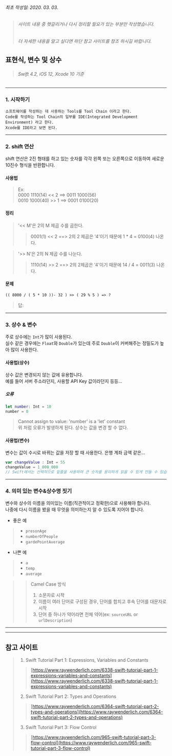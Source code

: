###### 최초 작성일: 2020. 03. 03.

> ###### 사이트 내용 중 헷갈리거나 다시 정리할 필요가 있는 부분만 작성했습니다.
> ###### 더 자세한 내용을 알고 싶다면 하단 참고 사이트를 참조 하시길 바랍니다.

## 표현식, 변수 및 상수
> ###### Swift 4.2, iOS 12, Xcode 10 기준

***
### 1. 시작하기
```
소프트웨어를 작성하는 데 사용하는 Tools를 Tool Chain 이라고 한다.
Code를 작성하는 Tool Chain의 일부를 IDE(Integrated Development Environment) 라고 한다.
Xcode를 IDE라고 보면 된다.
```

***
### 2. shift 연산
shift 연산은 2진 형태를 하고 있는 숫자를 각각 왼쪽 또는 오른쪽으로 이동하여 새로운 10진수 형식을 반환합니다.

#### 사용법
> Ex:   
> 0000 1110(14) << 2 ==> 0011 1000(56)   
> 0010 1000(40) >> 1 ==> 0001 0100(20)

#### 정리
> '<< M'은 2의 M 제곱 수를 곱한다.
>> 0001(1) << 2 ==> 2의 2 제곱은 '4'이기 때문에 1 * 4 = 0100(4) 나온다.

> '>> N'은 2의 N 제곱 수를 나눈다.
>> 1110(14) >> 2 ==> 2의 2제곱은 '4'이기 때문에 14 / 4 = 0011(3) 나온다.

#### 문제
```
(( 8000 / ( 5 * 10 ))- 32 ) >> ( 29 % 5 ) => ?
```
> 답: 


***
### 3. 상수 & 변수
주로 상수에는 ```Int```가 많이 사용된다.   
실수 같은 경우에는 ```Float```와 ```Double```가 있는데 주로 ```Double```이 커버해주는 정밀도가 높아 많이 사용한다.

#### 사용법(상수)
상수 값은 변경되지 않는 값에 유용합니다.   
예를 들어 서버 주소라던지, 사용할 API Key 값이라던지 등등...

##### 오류
``` Swift
let number: Int = 10
number = 0
```
> Cannot assign to value: 'number' is a 'let' constant   
> 위 처럼 오류가 발생하게 된다. 상수는 값을 변경 할 수 없다.

#### 사용법(변수)
변수는 값이 수시로 바뀌는 값을 저장 할 때 사용한다.
은행 계좌 금액 같은...

``` Swift
var changeValue : Int = 55
changeValue = 1_000_000
// Swift에서는 선택적으로 밑줄을 사용하여 큰 숫자를 용이하게 읽을 수 있게 만들 수 있습니다.
```

***
### 4. 의미 있는 변수&상수명 짓기
변수와 상수의 이름을 의미있는 이름(직관적이고 정확한)으로 사용해야 합니다.   
나중에 다시 이름을 봤을 때 무엇을 의미하는지 알 수 있도록 지어야 합니다.

* 좋은 예
> - ```presonAge```
> - ```numberOfPeople```
> - ```gardePointAverage```

* 나쁜 예
> - ```a```
> - ```temp```
> - ```average```

>> Camel Case 방식
>> 1. 소문자로 시작
>> 2. 이름이 여러 단어로 구성된 경우, 단어를 합치고 후속 단어를 대문자로 시작
>> 3. 단어 중 하나가 약어라면 전체 약어(ex: ```sourceURL``` or ```urlDescription```)


***
***
## 참고 사이트
> 1. Swift Tutorial Part 1: Expressions, Variables and Constants
>> [https://www.raywenderlich.com/6338-swift-tutorial-part-1-expressions-variables-and-constants](https://www.raywenderlich.com/6338-swift-tutorial-part-1-expressions-variables-and-constants)
> 2. Swift Tutorial Part 2: Types and Operations
>> [https://www.raywenderlich.com/6364-swift-tutorial-part-2-types-and-operations](https://www.raywenderlich.com/6364-swift-tutorial-part-2-types-and-operations)
> 3. Swift Tutorial Part 3: Flow Control
>> [https://www.raywenderlich.com/965-swift-tutorial-part-3-flow-control](https://www.raywenderlich.com/965-swift-tutorial-part-3-flow-control)
